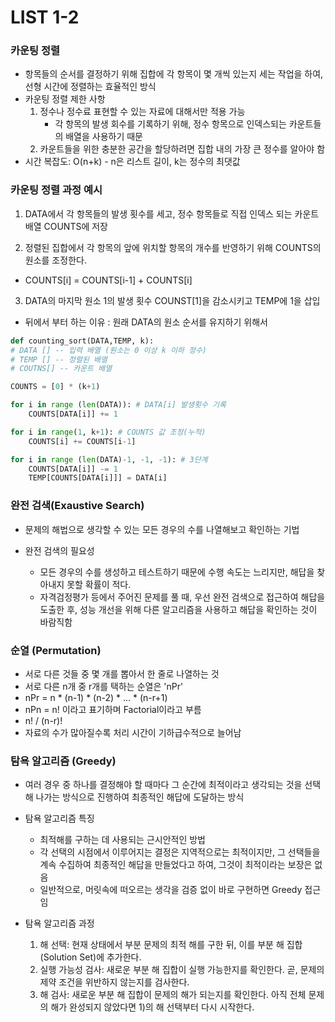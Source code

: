 # LIST 1-2

### 카운팅 정렬
- 항목들의 순서를 결정하기 위해 집합에 각 항목이 몇 개씩 있는지 세는 작업을 하여, 선형 시간에 정렬하는 효율적인 방식
- 카운팅 정렬 제한 사항
    1. 정수나 정수료 표현할 수 있는 자료에 대해서만 적용 가능
        - 각 항목의 발생 회수를 기록하기 위해, 정수 항목으로 인덱스되는 카운트들의 배열을 사용하기 때문
    2. 카운트들을 위한 충분한 공간을 할당하려면 집합 내의 가장 큰 정수를 알아야 함
- 시간 복잡도: O(n+k) - n은 리스트 길이, k는 정수의 최댓값

### 카운팅 정렬 과정 예시

1. DATA에서 각 항목들의 발생 횟수를 세고, 정수 항목들로 직접 인덱스 되는 카운트 배열 COUNTS에 저장

2. 정렬된 집합에서 각 항목의 앞에 위치할 항목의 개수를 반영하기 위해 COUNTS의 원소를 조정한다.
- COUNTS[i] = COUNTS[i-1] + COUNTS[i]

3.  DATA의 마지막 원소 1의 발생 횟수 COUNST[1]을 감소시키고 TEMP에 1을 삽입
- 뒤에서 부터 하는 이유 : 원래 DATA의 원소 순서를 유지하기 위해서

```python
def counting_sort(DATA,TEMP, k):
# DATA [] -- 입력 배열 (원소는 0 이상 k 이하 정수)
# TEMP [] -- 정렬된 배열
# COUTNS[] -- 카운트 배열

COUNTS = [0] * (k+1)

for i in range (len(DATA)): # DATA[i] 발생횟수 기록
    COUNTS[DATA[i]] += 1

for i in range(1, k+1): # COUNTS 값 조정(누적)
    COUNTS[i] += COUNTS[i-1]

for i in range (len(DATA)-1, -1, -1): # 3단계
    COUNTS[DATA[i]] -= 1
    TEMP[COUNTS[DATA[i]]] = DATA[i]
```

### 완전 검색(Exaustive Search)
- 문제의 해법으로 생각할 수 있는 모든 경우의 수를 나열해보고 확인하는 기법

- 완전 검색의 필요성
    - 모든 경우의 수를 생성하고 테스트하기 때문에 수행 속도는 느리지만, 해답을 찾아내지 못할 확률이 적다.
    - 자격검정평가 등에서 주어진 문제를 풀 때, 우선 완전 검색으로 접근하여 해답을 도출한 후, 성능 개선을 위해 다른 알고리즘을 사용하고 해답을 확인하는 것이 바람직함

### 순열 (Permutation)
- 서로 다른 것들 중 몇 개를 뽑아서 한 줄로 나열하는 것
- 서로 다른 n개 중 r개를 택하는 순열은 'nPr'
- nPr = n * (n-1) * (n-2) * ... * (n-r+1)
- nPn = n! 이라고 표기하며 Factorial이라고 부름
- n! / (n-r)!
- 자료의 수가 많아질수록 처리 시간이 기하급수적으로 늘어남

### 탐욕 알고리즘 (Greedy)
- 여러 경우 중 하나를 결정해야 할 때마다 그 순간에 최적이라고 생각되는 것을 선택해 나가는 방식으로 진행하여 최종적인 해답에 도달하는 방식

- 탐욕 알고리즘 특징
    - 최적해를 구하는 데 사용되는 근시안적인 방법
    - 각 선택의 시점에서 이루어지는 결정은 지역적으로는 최적이지만, 그 선택들을 계속 수집하여 최종적인 해답을 만들었다고 하여, 그것이 최적이라는 보장은 없음
    - 일반적으로, 머릿속에 떠오르는 생각을 검증 없이 바로 구현하면 Greedy 접근임

- 탐욕 알고리즘 과정
    1. 해 선택: 현재 상태에서 부분 문제의 최적 해를 구한 뒤, 이를 부분 해 집합(Solution Set)에 추가한다.
    2. 실행 가능성 검사: 새로운 부분 해 집합이 실행 가능한지를 확인한다. 곧, 문제의 제약 조건을 위반하지 않는지를 검사한다.
    3. 해 검사: 새로운 부분 해 집합이 문제의 해가 되는지를 확인한다. 아직 전체 문제의 해가 완성되지 않았다면 1)의 해 선택부터 다시 시작한다.